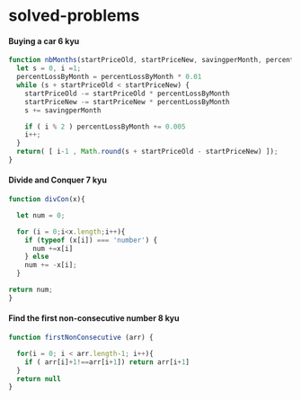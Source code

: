 # solved-problems

#### Buying a car 6 kyu
```javascript
function nbMonths(startPriceOld, startPriceNew, savingperMonth, percentLossByMonth){
  let s = 0, i =1;
  percentLossByMonth = percentLossByMonth * 0.01
  while (s + startPriceOld < startPriceNew) {
    startPriceOld -= startPriceOld * percentLossByMonth
    startPriceNew -= startPriceNew * percentLossByMonth
    s += savingperMonth

    if ( i % 2 ) percentLossByMonth += 0.005
    i++;
  }
  return( [ i-1 , Math.round(s + startPriceOld - startPriceNew) ]);
}
```

#### Divide and Conquer 7 kyu
```javascript
function divCon(x){

  let num = 0;

  for (i = 0;i<x.length;i++){
    if (typeof (x[i]) === 'number') {
      num +=x[i]
    } else 
    num += -x[i];
  }

return num;
}
```

#### Find the first non-consecutive number 8 kyu
```javascript
function firstNonConsecutive (arr) {

  for(i = 0; i < arr.length-1; i++){
    if ( arr[i]+1!==arr[i+1]) return arr[i+1]
  }
  return null
}
```